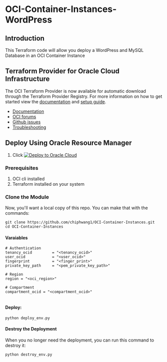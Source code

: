 # OCI-Container-Instances-WordPress


## Introduction

This Terraform code will allow you deploy a WordPress and MySQL Database in an OCI Container Instance

## Terraform Provider for Oracle Cloud Infrastructure
The OCI Terraform Provider is now available for automatic download through the Terraform Provider Registry. 
For more information on how to get started view the [documentation](https://www.terraform.io/docs/providers/oci/index.html) 
and [setup guide](https://www.terraform.io/docs/providers/oci/guides/version-3-upgrade.html).

* [Documentation](https://www.terraform.io/docs/providers/oci/index.html)
* [OCI forums](https://cloudcustomerconnect.oracle.com/resources/9c8fa8f96f/summary)
* [Github issues](https://github.com/terraform-providers/terraform-provider-oci/issues)
* [Troubleshooting](https://www.terraform.io/docs/providers/oci/guides/guides/troubleshooting.html)

## Deploy Using Oracle Resource Manager


1. Click [![Deploy to Oracle Cloud](https://oci-resourcemanager-plugin.plugins.oci.oraclecloud.com/latest/deploy-to-oracle-cloud.svg)](https://cloud.oracle.com/resourcemanager/stacks/create?region=home&zipUrl=https://github.com/chiphwang1/OCI-Container-Instances/archive/refs/tags/v1.zip)



### Prerequisites

1. OCI cli installed 
2. Terraform installed on your system


### Clone the Module

Now, you'll want a local copy of this repo. You can make that with the commands:

    git clone https://github.com/chiphwang1/OCI-Container-Instances.git
    cd OCI-Container-Instances
  


#### Varaiables

```
# Authentication
tenancy_ocid         = "<tenancy_ocid>"
user_ocid            = "<user_ocid>"
fingerprint          = "<finger_print>"
private_key_path     = "<pem_private_key_path>"

# Region
region = "<oci_region>"

# Compartment
compartment_ocid = "<compartment_ocid>"


````

#### Deploy:

    python deploy_env.py


#### Destroy the Deployment
When you no longer need the deployment, you can run this command to destroy it:

    python destroy_env.py


